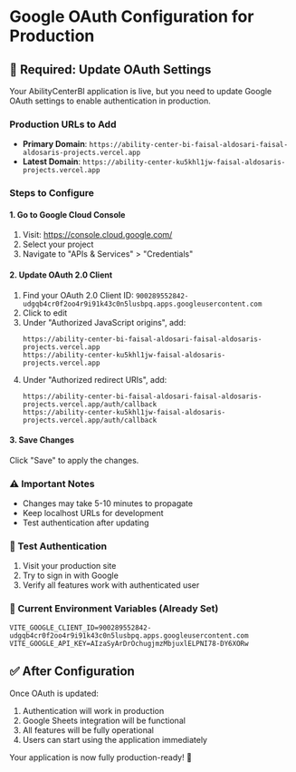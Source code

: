 # Google OAuth Configuration for Production

## 🔧 Required: Update OAuth Settings

Your AbilityCenterBI application is live, but you need to update Google OAuth settings to enable authentication in production.

### Production URLs to Add
- **Primary Domain**: `https://ability-center-bi-faisal-aldosari-faisal-aldosaris-projects.vercel.app`
- **Latest Domain**: `https://ability-center-ku5khl1jw-faisal-aldosaris-projects.vercel.app`

### Steps to Configure

#### 1. Go to Google Cloud Console
1. Visit: https://console.cloud.google.com/
2. Select your project
3. Navigate to "APIs & Services" > "Credentials"

#### 2. Update OAuth 2.0 Client
1. Find your OAuth 2.0 Client ID: `900289552842-udgqb4cr0f2oo4r9i91k43c0n5lusbpq.apps.googleusercontent.com`
2. Click to edit
3. Under "Authorized JavaScript origins", add:
   ```
   https://ability-center-bi-faisal-aldosari-faisal-aldosaris-projects.vercel.app
   https://ability-center-ku5khl1jw-faisal-aldosaris-projects.vercel.app
   ```
4. Under "Authorized redirect URIs", add:
   ```
   https://ability-center-bi-faisal-aldosari-faisal-aldosaris-projects.vercel.app/auth/callback
   https://ability-center-ku5khl1jw-faisal-aldosaris-projects.vercel.app/auth/callback
   ```

#### 3. Save Changes
Click "Save" to apply the changes.

### ⚠️ Important Notes
- Changes may take 5-10 minutes to propagate
- Keep localhost URLs for development
- Test authentication after updating

### 🧪 Test Authentication
1. Visit your production site
2. Try to sign in with Google
3. Verify all features work with authenticated user

### 🎯 Current Environment Variables (Already Set)
```
VITE_GOOGLE_CLIENT_ID=900289552842-udgqb4cr0f2oo4r9i91k43c0n5lusbpq.apps.googleusercontent.com
VITE_GOOGLE_API_KEY=AIzaSyArDrOchugjmzMbjuxlELPNI78-DY6XORw
```

## ✅ After Configuration
Once OAuth is updated:
1. Authentication will work in production
2. Google Sheets integration will be functional
3. All features will be fully operational
4. Users can start using the application immediately

Your application is now fully production-ready! 🚀
